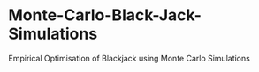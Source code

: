 # Monte-Carlo-Black-Jack-Simulations
Empirical Optimisation of Blackjack using Monte Carlo Simulations
